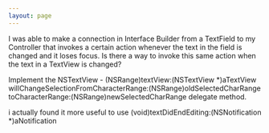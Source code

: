 ```yaml
---
layout: page
---
```


I was able to make a connection in Interface Builder from a TextField to my Controller that invokes a certain action whenever the text in the field is changed and it loses focus.  Is there a way to invoke this same action when the text in a TextView is changed?

Implement the NSTextView     - (NSRange)textView:(NSTextView *)aTextView willChangeSelectionFromCharacterRange:(NSRange)oldSelectedCharRange toCharacterRange:(NSRange)newSelectedCharRange delegate method.

i actually found it more useful to use     (void)textDidEndEditing:(NSNotification *)aNotification
